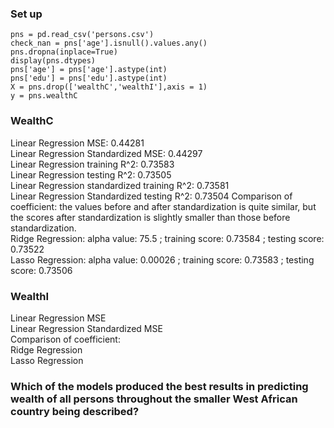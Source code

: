 ### Set up
```
pns = pd.read_csv('persons.csv')
check_nan = pns['age'].isnull().values.any()
pns.dropna(inplace=True)
display(pns.dtypes)
pns['age'] = pns['age'].astype(int)
pns['edu'] = pns['edu'].astype(int)
X = pns.drop(['wealthC','wealthI'],axis = 1)
y = pns.wealthC
```
### WealthC
Linear Regression MSE: 0.44281   
Linear Regression Standardized MSE: 0.44297  
Linear Regression training R^2: 0.73583    
Linear Regression testing R^2: 0.73505  
Linear Regression standardized training R^2: 0.73581   
Linear Regression Standardized testing R^2: 0.73504 
Comparison of coefficient: the values before and after standardization is quite similar, but the scores after standardization is slightly smaller than those before standardization.    
Ridge Regression: alpha value: 75.5 ; training score: 0.73584 ; testing score: 0.73522   
Lasso Regression: alpha value: 0.00026 ; training score: 0.73583 ; testing score: 0.73506   

### WealthI
Linear Regression MSE  
Linear Regression Standardized MSE  
Comparison of coefficient:  
Ridge Regression  
Lasso Regression  

### Which of the models produced the best results in predicting wealth of all persons throughout the smaller West African country being described? 
